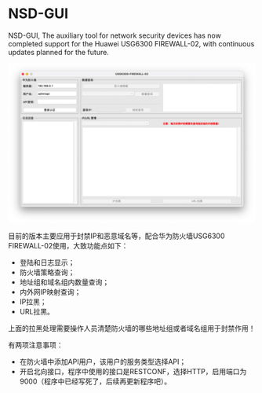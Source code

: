 # NSD-GUI

NSD-GUI, The auxiliary tool for network security devices has now completed support for the Huawei USG6300 FIREWALL-02, with continuous updates planned for the future.

![image-20240923152109931](./img/image-20240923152109931.png)

目前的版本主要应用于封禁IP和恶意域名等，配合华为防火墙USG6300 FIREWALL-02使用，大致功能点如下：

- 登陆和日志显示；
- 防火墙策略查询；
- 地址组和域名组内数量查询；
- 内外网IP映射查询；
- IP拉黑；
- URL拉黑。

上面的拉黑处理需要操作人员清楚防火墙的哪些地址组或者域名组用于封禁作用！

有两项注意事项：
- 在防火墙中添加API用户，该用户的服务类型选择API；
- 开启北向接口，程序中使用的接口是RESTCONF，选择HTTP，启用端口为9000（程序中已经写死了，后续再更新程序吧）。
